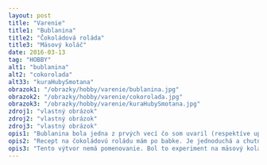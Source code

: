 ```yaml
---
layout: post
title: "Varenie"
title1: "Bublanina"
title2: "Čokoládová roláda"
title3: "Mäsový koláč"
date: 2016-03-13
tag: "HOBBY"
alt1: "bublanina"
alt2: "cokorolada"
alt33: "kuraHubySmotana"
obrazok1: "/obrazky/hobby/varenie/bublanina.jpg"
obrazok2: "/obrazky/hobby/varenie/cokorolada.jpg"
obrazok3: "/obrazky/hobby/varenie/kuraHubySmotana.jpg"
zdroj1: "vlastný obrázok"
zdroj2: "vlastný obrázok"
zdroj3: "vlastný obrázok"
opis1: "Bublanina bola jedna z prvých vecí čo som uvaril (respektíve upiekol). Je veľmi jednoduchá - v podstate sa len spraví cesto, rozleje sa na plech s pečúcim papierom, a pokryje sa ovocím."
opis2: "Recept na čokoládovú roládu mám po babke. Je jednoduchá a chutná. Do čokolády sa pridáva mlieko a cukor, takže je super skadká a jemná."
opis3: "Tento výtvor nemá pomenovanie. Bol to experiment na mäsový koláč. Navrchu je lístkové cesto, a pod ním je zmäs kuracieho mäsa, šampiónov a smotany."
---
```

